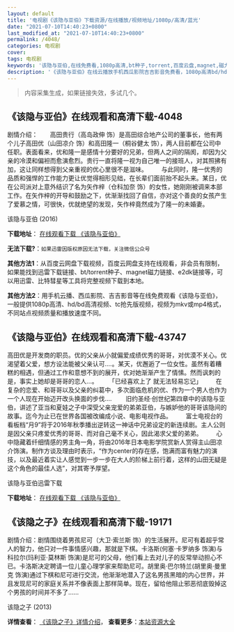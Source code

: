 ```yaml
---
layout: default
title: '电视剧《该隐与亚伯》下载资源/在线播放/视频地址/1080p/高清/蓝光'
date: "2021-07-10T14:40:23+0800"
last_modified_at: "2021-07-10T14:40:23+0800"
permalink: /4048/
categories: 电视剧
cover:
tags: 电视剧
keywords: '该隐与亚伯,在线免费看,1080p高清,bt种子,torrent,百度云盘,magnet,磁力链,迅雷下载资源'
description: '《该隐与亚伯》在线云播放手机西瓜影院吉吉影音免费看，1080p高清bd/hd未删减完整版和tc抢先枪版，mkv/mp4格式，附带bt/torrent种子、magnet/磁力链、百度云盘、网盘资源迅雷下载链接'
---
```


>内容采集生成，如果链接失效，多试几个。


## 《该隐与亚伯》在线观看和高清下载-4048

剧情介绍：　　高田贵行（高岛政伸 饰）是高田综合地产公司的董事长，他有两个儿子高田优（山田凉介 饰）和高田隆一（桐谷健太 饰），两人目前都在公司中任职。表面看来，优和隆一是感情十分要好的兄弟，但两人之间的隔阂，却因为父亲的冷漠和偏袒而愈演愈烈。贵行一直将隆一视为自己唯一的接班人，对其照拂有加，这让同样想得到父亲重视的优心里很不是滋味。 　　与此同时，隆一优秀的品质和强悍的工作能力更让优觉得相形见绌，在长辈们面前抬不起头来。某日，优在公司派对上意外结识了名为矢作梓（仓科加奈 饰）的女性，她刚刚被调来本部工作。在矢作梓的开导和鼓励之下，优渐渐找回了自信，亦对这个善良的女孩产生了爱慕之情，可很快，优就绝望的发现，矢作梓竟然成为了隆一的未婚妻。


该隐与亚伯 (2016)

**下载地址**： [在线观看下载 《该隐与亚伯》](https://www.btbtdy.me/btdy/dy9172.html) 


**无法下载?**：`如果迅雷因版权原因无法下载，关注微信公众号 `

**其他方法1**：从百度云网盘下载视频，百度云网盘支持在线观看，非会员有限制，如果能找到迅雷下载链接、bt/torrent种子、magnet磁力链接、e2dk链接等，可以用迅雷、比特彗星等工具将完整视频下载到本地。

**其他方法2**：用手机云播、西瓜影院、吉吉影音等在线免费观看《该隐与亚伯》，一般提供1080p高清、hd/bd高清视频、tc抢先版视频，视频为mkv或mp4格式，不同站点视频质量和播放速度不同。


## 《该隐与亚伯》在线观看和高清下载-43747

高田优是开发商的职员。优的父亲从小就偏爱成绩优秀的哥哥，对优漠不关心。优渴望着父爱，想方设法能被父亲认可....。某天，优邂逅了一位女性。虽然有着糟糕的相遇，但通过工作和意想不到的展开，优对她渐渐产生了情愫。然而讽刺的是，事实上她却是哥哥的恋人...。 　　「已经喜欢上了 就无法轻易忘记」 　　在复杂的恋爱、和哥哥以及父亲的纠葛中，多次面临危机的优、作为一个男人也作为一个人现在开始迈开改头换面的步伐.... 　　旧约圣经·创世纪第四章中的该隐与亚伯，讲述了亚当和夏娃之子中深受父亲宠爱的弟弟亚伯，与嫉妒他的哥哥该隐间的故事。迄今为止已在世界各国被改编成小说、电影电视作品。 　　富士电视台的看板档“月9”将于2016年秋季播出逆转这一神话中兄弟设定的新连续剧。主人公则是因父亲只疼爱优秀的哥哥、而对自己毫不关心，因此渴求父爱的弟弟。 　　心中隐藏着纤细情感的男主角一角，将由2016年日本电影学院赏新人赏得主山田凉介饰演。制作方谈及理由时表示，“作为center的存在感，饱满而富有魅力的演技，以及最近着实让人感觉到一步一步在大人的阶梯上前行着，这样的山田无疑是这个角色的最佳人选”，对其寄予厚望。


该隐与亚伯迅雷下载

**下载地址**： [在线观看下载 《该隐与亚伯》](https://www.993dy.com//vod-detail-id-8190.html) 


## 《该隐之子》在线观看和高清下载-19171

剧情介绍：剧情围绕着男孩尼可（大卫·索兰斯 饰）的生活展开。尼可有着超乎常人的智力，他只对一件事情感兴趣，那就是下棋。卡洛斯(何塞·卡罗纳多 饰演)与科拉尔(玛利亚·莫林斯 饰演)是尼可的父母，他们看上去对儿子的反常举动担心不已。卡洛斯决定聘请一位儿童心理学家来帮助尼可。胡里奥·巴尔特兰(胡里奥·曼里克 饰演)通过下棋和尼可进行交流，他渐渐地潜入了这名男孩黑暗的内心世界，并且发现尼可的家庭关系并不像表面上那样简单。现在，留给他阻止邪恶彻底毁掉这个男孩的时间并不多了……


该隐之子 (2013)

**详情查看**： [《该隐之子》详情介绍](/movie/19171/)， **查看更多**：[本站资源大全](/movie/t/all/)

